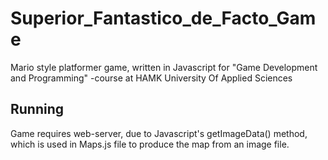 # Superior_Fantastico_de_Facto_Game #
Mario style platformer game, written in Javascript for "Game Development and Programming"
-course at HAMK University Of Applied Sciences

## Running ##
Game requires web-server, due to Javascript's getImageData() method,
which is used in Maps.js file to produce the map from an image file.


